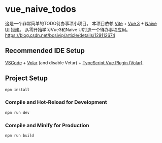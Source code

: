 <!--
 * @Author: J.sky bosichong@qq.com
 * @Date: 2023-02-18 08:47:12
 * @LastEditors: J.sky bosichong@qq.com
 * @LastEditTime: 2023-02-19 23:22:37
 * @FilePath: /vue_naive_todos/README.md
 * @Description: 这是默认设置,请设置`customMade`, 打开koroFileHeader查看配置 进行设置: https://github.com/OBKoro1/koro1FileHeader/wiki/%E9%85%8D%E7%BD%AE
-->
# vue_naive_todos

这是一个非常简单的TODO待办事项小项目。
本项目依赖
      <a href="https://cn.vitejs.dev/" target="_blank" rel="noopener">Vite</a> +
      <a href="https://vuejs.org/" target="_blank" rel="noopener">Vue 3</a> +
      <a
        href="https://https://www.naiveui.com/zh-CN/dark.dev/"
        target="_blank"
        rel="noopener"
        >Naive UI</a
      >
      搭建。
      从零开始学习Vue3和Naive UI打造一个待办事项应用。
      https://blog.csdn.net/bosivip/article/details/129112674

## Recommended IDE Setup

[VSCode](https://code.visualstudio.com/) + [Volar](https://marketplace.visualstudio.com/items?itemName=Vue.volar) (and disable Vetur) + [TypeScript Vue Plugin (Volar)](https://marketplace.visualstudio.com/items?itemName=Vue.vscode-typescript-vue-plugin).



## Project Setup

```sh
npm install
```

### Compile and Hot-Reload for Development

```sh
npm run dev
```

### Compile and Minify for Production

```sh
npm run build
```
